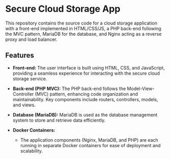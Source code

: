 # Secure Cloud Storage App

This repository contains the source code for a cloud storage application with a front-end implemented in HTML/CSS/JS, a PHP back-end following the MVC pattern, MariaDB for the database, and Nginx acting as a reverse proxy and load balancer.

## Features

- **Front-end:** The user interface is built using HTML, CSS, and JavaScript, providing a seamless experience for interacting with the secure cloud storage service.

- **Back-end (PHP MVC):** The PHP back-end follows the Model-View-Controller (MVC) pattern, enhancing code organization and maintainability. Key components include routers, controllers, models, and views.

- **Database (MariaDB):** MariaDB is used as the database management system to store and retrieve data efficiently.

- **Docker Containers:**
    - The application components (Nginx, MariaDB, and PHP) are each running in separate Docker containers for ease of deployment and scalability.

